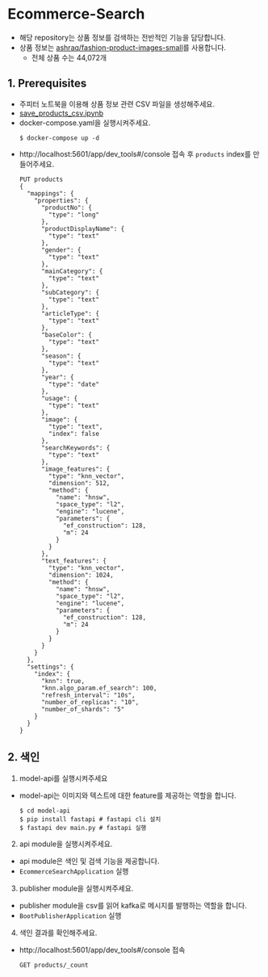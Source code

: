 # Ecommerce-Search
- 해당 repository는 상품 정보를 검색하는 전반적인 기능을 담당합니다.
- 상품 정보는 [ashraq/fashion-product-images-small](https://huggingface.co/datasets/ashraq/fashion-product-images-small)를 사용합니다.
  - 전체 상품 수는 44,072개 

## 1. Prerequisites
- 주피터 노트북을 이용해 상품 정보 관련 CSV 파일을 생성해주세요.
- [save_products_csv.ipynb](https://github.com/KimYongHwi/ecommerce-search/blob/main/model-api/save_products_csv.ipynb)
- docker-compose.yaml을 실행시켜주세요.
  ```
  $ docker-compose up -d
  ```
- http://localhost:5601/app/dev_tools#/console 접속 후 `products` index를 만들어주세요.
    ```
    PUT products
    {
      "mappings": {
        "properties": {
          "productNo": {
            "type": "long"
          },
          "productDisplayName": {
            "type": "text"
          },
          "gender": {
            "type": "text"
          },
          "mainCategory": {
            "type": "text"
          },
          "subCategory": {
            "type": "text"
          },
          "articleType": {
            "type": "text"
          },
          "baseColor": {
            "type": "text"
          },
          "season": {
            "type": "text"
          },
          "year": {
            "type": "date"
          },
          "usage": {
            "type": "text"
          },
          "image": {
            "type": "text",
            "index": false
          },
          "searchKeywords": {
            "type": "text"
          },
          "image_features": {
            "type": "knn_vector",
            "dimension": 512,
            "method": {
              "name": "hnsw",
              "space_type": "l2",
              "engine": "lucene",
              "parameters": {
                "ef_construction": 128,
                "m": 24
              }
            }
          },
          "text_features": {
            "type": "knn_vector",
            "dimension": 1024,
            "method": {
              "name": "hnsw",
              "space_type": "l2",
              "engine": "lucene",
              "parameters": {
                "ef_construction": 128,
                "m": 24
              }
            }
          }
        }
      },
      "settings": {
        "index": {
          "knn": true,
          "knn.algo_param.ef_search": 100,
          "refresh_interval": "10s",
          "number_of_replicas": "10",
          "number_of_shards": "5"
        }
      }
    }
    ```


## 2. 색인
1. model-api를 실행시켜주세요
- model-api는 이미지와 텍스트에 대한 feature를 제공하는 역할을 합니다.
  ```
  $ cd model-api
  $ pip install fastapi # fastapi cli 설치
  $ fastapi dev main.py # fastapi 실행
  ```

2. api module을 실행시켜주세요.
- api module은 색인 및 검색 기능을 제공합니다.
- `EcommerceSearchApplication` 실행

3. publisher module을 실행시켜주세요.
- publisher module을 csv를 읽어 kafka로 메시지를 발행하는 역할을 합니다.
- `BootPublisherApplication` 실행

4. 색인 결과를 확인해주세요.
- http://localhost:5601/app/dev_tools#/console 접속
  ```
  GET products/_count
  ```

